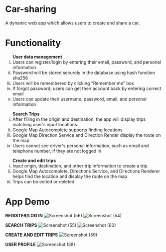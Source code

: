 # Car-sharing
 A dynamic web app which allows users to create and share a car.

# Functionality
<ol type='i'><strong>User data management</strong>
 <li>Users can register/login by entering their email, password, and personal information</li>
 <li>Password will be stored securely in the database using hash function sha256</li>
 <li>Users will be remembered by clicking "Remember me" box</li>
 <li>If forgot password, users can get their account back by entering correct email</li>
 <li>Users can update their username, password, email, and personal information</li>
</ol>
<ol type='i'><strong>Search Trips</strong>
 <li>After filling in the origin and destination, the app will display trips matching user's input locations.</li>
 <li>Google Map Autocomplete supports finding locations</li>
 <li>Google Map Direction Service and Direction Render display the route on the map</li>
 <li>Users cannot see driver's personal information, such as email and telephone number, if they are not logged in</li>
</ol>
<ol type='i'><strong>Create and edit trips</strong>
 <li>Input origin, destination, and other trip information to create a trip.</li>
 <li>Google Map Autocomplete, Directions Service, and Directions Renderer helps find the location and display the route on the map</li>
 <li>Trips can be edited or deleted</li>
</ol>

# App Demo
<strong>REGISTER/LOG IN</strong>
![Screenshot (56)](https://user-images.githubusercontent.com/70175969/140974357-35abee8b-466d-405f-9165-79b505f599ef.png)
![Screenshot (54)](https://user-images.githubusercontent.com/70175969/140974358-745876d5-4346-4c63-b9d9-ad037adb7cf3.png)

<strong>SEARCH TRIPS</strong>
![Screenshot (55)](https://user-images.githubusercontent.com/70175969/140974355-20ecf37a-a33a-4d35-b6c6-679f97efccba.png)
![Screenshot (60)](https://user-images.githubusercontent.com/70175969/140974454-87c72bc7-8070-40ce-95c4-6f5e632a3ee4.png)

<strong>CREATE AND EDIT TRIPS</strong>
![Screenshot (59)](https://user-images.githubusercontent.com/70175969/140974393-c4142474-588d-4d73-a8d4-3461907cb9a7.png)

<strong>USER PROFILE</strong>
![Screenshot (58)](https://user-images.githubusercontent.com/70175969/140974485-99249a9d-821b-4c0a-8f7c-64aa72ad595b.png)
